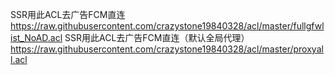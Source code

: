 SSR用此ACL去广告FCM直连
https://raw.githubusercontent.com/crazystone19840328/acl/master/fullgfwlist_NoAD.acl
SSR用此ACL去广告FCM直连（默认全局代理）
https://raw.githubusercontent.com/crazystone19840328/acl/master/proxyall.acl
